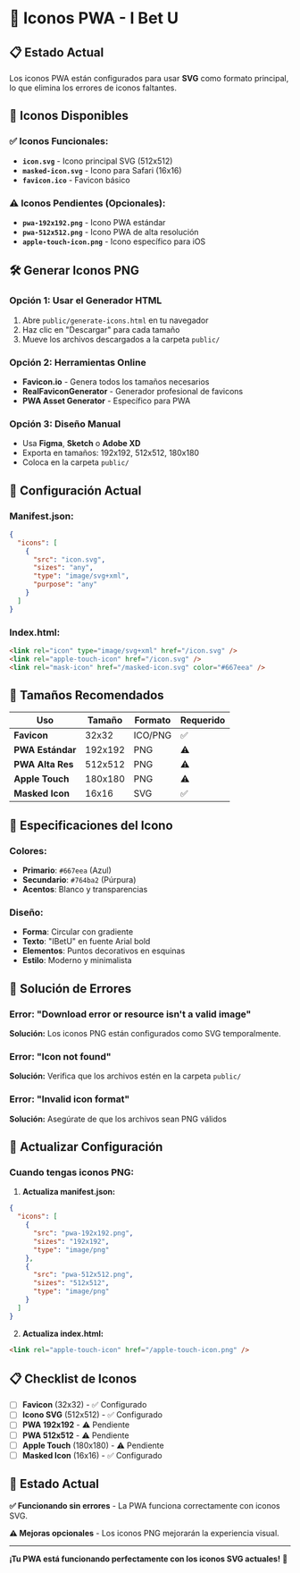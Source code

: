 # 🎨 Iconos PWA - I Bet U

## 📋 Estado Actual

Los iconos PWA están configurados para usar **SVG** como formato principal, lo que elimina los errores de iconos faltantes.

## 🚀 Iconos Disponibles

### ✅ **Iconos Funcionales:**
- **`icon.svg`** - Icono principal SVG (512x512)
- **`masked-icon.svg`** - Icono para Safari (16x16)
- **`favicon.ico`** - Favicon básico

### ⚠️ **Iconos Pendientes (Opcionales):**
- **`pwa-192x192.png`** - Icono PWA estándar
- **`pwa-512x512.png`** - Icono PWA de alta resolución
- **`apple-touch-icon.png`** - Icono específico para iOS

## 🛠️ Generar Iconos PNG

### **Opción 1: Usar el Generador HTML**
1. Abre `public/generate-icons.html` en tu navegador
2. Haz clic en "Descargar" para cada tamaño
3. Mueve los archivos descargados a la carpeta `public/`

### **Opción 2: Herramientas Online**
- **Favicon.io** - Genera todos los tamaños necesarios
- **RealFaviconGenerator** - Generador profesional de favicons
- **PWA Asset Generator** - Específico para PWA

### **Opción 3: Diseño Manual**
- Usa **Figma**, **Sketch** o **Adobe XD**
- Exporta en tamaños: 192x192, 512x512, 180x180
- Coloca en la carpeta `public/`

## 🔧 Configuración Actual

### **Manifest.json:**
```json
{
  "icons": [
    {
      "src": "icon.svg",
      "sizes": "any",
      "type": "image/svg+xml",
      "purpose": "any"
    }
  ]
}
```

### **Index.html:**
```html
<link rel="icon" type="image/svg+xml" href="/icon.svg" />
<link rel="apple-touch-icon" href="/icon.svg" />
<link rel="mask-icon" href="/masked-icon.svg" color="#667eea" />
```

## 📱 Tamaños Recomendados

| Uso | Tamaño | Formato | Requerido |
|-----|--------|---------|-----------|
| **Favicon** | 32x32 | ICO/PNG | ✅ |
| **PWA Estándar** | 192x192 | PNG | ⚠️ |
| **PWA Alta Res** | 512x512 | PNG | ⚠️ |
| **Apple Touch** | 180x180 | PNG | ⚠️ |
| **Masked Icon** | 16x16 | SVG | ✅ |

## 🎯 Especificaciones del Icono

### **Colores:**
- **Primario**: `#667eea` (Azul)
- **Secundario**: `#764ba2` (Púrpura)
- **Acentos**: Blanco y transparencias

### **Diseño:**
- **Forma**: Circular con gradiente
- **Texto**: "IBetU" en fuente Arial bold
- **Elementos**: Puntos decorativos en esquinas
- **Estilo**: Moderno y minimalista

## 🚨 Solución de Errores

### **Error: "Download error or resource isn't a valid image"**
**Solución:** Los iconos PNG están configurados como SVG temporalmente.

### **Error: "Icon not found"**
**Solución:** Verifica que los archivos estén en la carpeta `public/`

### **Error: "Invalid icon format"**
**Solución:** Asegúrate de que los archivos sean PNG válidos

## 🔄 Actualizar Configuración

### **Cuando tengas iconos PNG:**

1. **Actualiza manifest.json:**
```json
{
  "icons": [
    {
      "src": "pwa-192x192.png",
      "sizes": "192x192",
      "type": "image/png"
    },
    {
      "src": "pwa-512x512.png",
      "sizes": "512x512",
      "type": "image/png"
    }
  ]
}
```

2. **Actualiza index.html:**
```html
<link rel="apple-touch-icon" href="/apple-touch-icon.png" />
```

## 📋 Checklist de Iconos

- [ ] **Favicon** (32x32) - ✅ Configurado
- [ ] **Icono SVG** (512x512) - ✅ Configurado
- [ ] **PWA 192x192** - ⚠️ Pendiente
- [ ] **PWA 512x512** - ⚠️ Pendiente
- [ ] **Apple Touch** (180x180) - ⚠️ Pendiente
- [ ] **Masked Icon** (16x16) - ✅ Configurado

## 🎉 Estado Actual

**✅ Funcionando sin errores** - La PWA funciona correctamente con iconos SVG.

**⚠️ Mejoras opcionales** - Los iconos PNG mejorarán la experiencia visual.

---

**¡Tu PWA está funcionando perfectamente con los iconos SVG actuales!** 🚀


